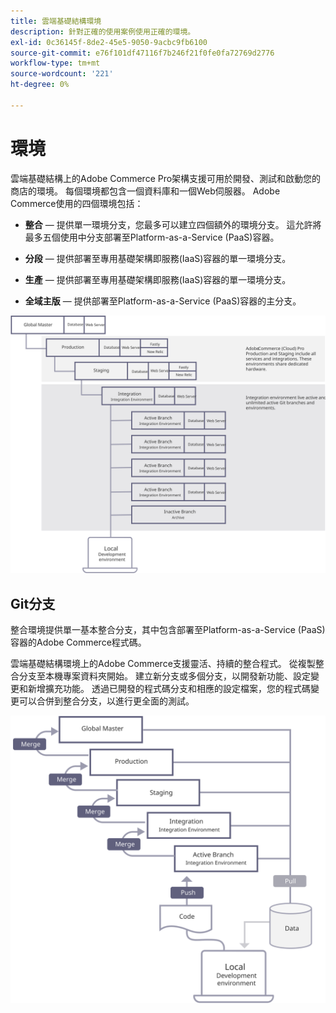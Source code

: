 ```yaml
---
title: 雲端基礎結構環境
description: 針對正確的使用案例使用正確的環境。
exl-id: 0c36145f-8de2-45e5-9050-9acbc9fb6100
source-git-commit: e76f101df47116f7b246f21f0fe0fa72769d2776
workflow-type: tm+mt
source-wordcount: '221'
ht-degree: 0%

---
```


# 環境

雲端基礎結構上的Adobe Commerce Pro架構支援可用於開發、測試和啟動您的商店的環境。 每個環境都包含一個資料庫和一個Web伺服器。 Adobe Commerce使用的四個環境包括：

- **整合** — 提供單一環境分支，您最多可以建立四個額外的環境分支。 這允許將最多五個使用中分支部署至Platform-as-a-Service (PaaS)容器。

- **分段** — 提供部署至專用基礎架構即服務(IaaS)容器的單一環境分支。

- **生產** — 提供部署至專用基礎架構即服務(IaaS)容器的單一環境分支。

- **全域主版** — 提供部署至Platform-as-a-Service (PaaS)容器的主分支。

![顯示Adobe Commerce雲端環境之間關係的圖表](../../../assets/playbooks/environment-diagram.svg)

## Git分支

整合環境提供單一基本整合分支，其中包含部署至Platform-as-a-Service (PaaS)容器的Adobe Commerce程式碼。

雲端基礎結構環境上的Adobe Commerce支援靈活、持續的整合程式。 從複製整合分支至本機專案資料夾開始。 建立新分支或多個分支，以開發新功能、設定變更和新增擴充功能。 透過已開發的程式碼分支和相應的設定檔案，您的程式碼變更可以合併到整合分支，以進行更全面的測試。

![圖表顯示Adobe Commerce雲端環境的Git型分支策略](../../../assets/playbooks/branching-diagram.svg)
